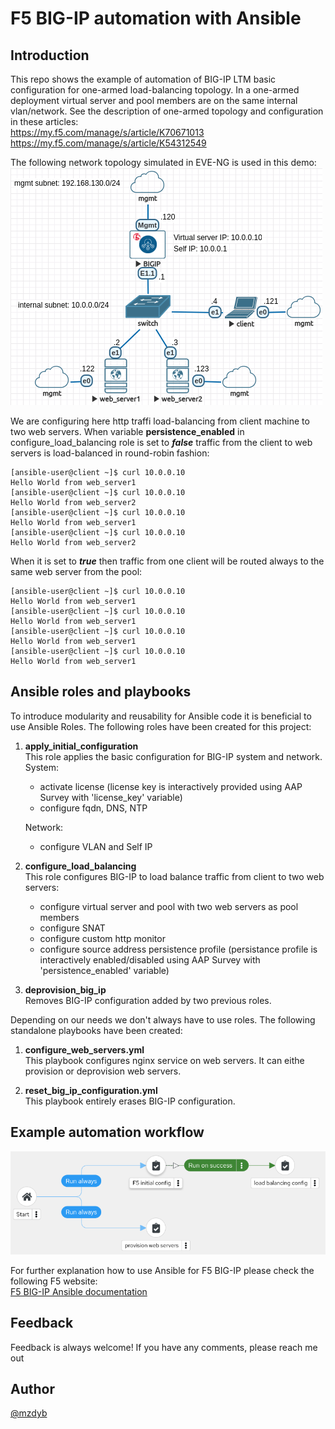 # F5 BIG-IP automation with Ansible

## Introduction
This repo shows the example of automation of BIG-IP LTM basic configuration for one-armed load-balancing topology. In a one-armed deployment virtual server and pool members are on the same internal vlan/network. See the description of one-armed topology and configuration in these articles:  
https://my.f5.com/manage/s/article/K70671013  
https://my.f5.com/manage/s/article/K54312549

The following network topology simulated in EVE-NG is used in this demo:  
![alt text](files/F5_lab_drawing.png)


We are configuring here http traffi load-balancing from client machine to two web servers. When variable __persistence_enabled__ in configure_load_balancing role is set to ___false___ traffic from the client to web servers is load-balanced in round-robin fashion:
```
[ansible-user@client ~]$ curl 10.0.0.10
Hello World from web_server1
[ansible-user@client ~]$ curl 10.0.0.10
Hello World from web_server2
[ansible-user@client ~]$ curl 10.0.0.10
Hello World from web_server1
[ansible-user@client ~]$ curl 10.0.0.10
Hello World from web_server2
```

When it is set to ___true___ then traffic from one client will be routed always to the same web server from the pool: 
```
[ansible-user@client ~]$ curl 10.0.0.10
Hello World from web_server1
[ansible-user@client ~]$ curl 10.0.0.10
Hello World from web_server1
[ansible-user@client ~]$ curl 10.0.0.10
Hello World from web_server1
[ansible-user@client ~]$ curl 10.0.0.10
Hello World from web_server1
```

## Ansible roles and playbooks
To introduce modularity and reusability for Ansible code it is beneficial to use Ansible Roles. The following roles have been created for this project:
1. **apply_initial_configuration**  
  This role applies the basic configuration for BIG-IP system and network.  
   System:
    - activate license (license key is interactively provided using AAP Survey with 'license_key' variable)
    - configure fqdn, DNS, NTP

   Network:
    - configure VLAN and Self IP


2. **configure_load_balancing**  
This role configures BIG-IP to load balance traffic from client to two web servers:
   - configure virtual server and pool with two web servers as pool members
   - configure SNAT
   - configure custom http monitor
   - configure source address persistence profile (persistance profile is interactively enabled/disabled using AAP Survey with 'persistence_enabled' variable)

3. **deprovision_big_ip**  
Removes BIG-IP configuration added by two previous roles.


Depending on our needs we don't always have to use roles. The following standalone playbooks have been created:
1. __configure_web_servers.yml__  
This playbook configures nginx service on web servers. It can eithe provision or deprovision web servers.

2. __reset_big_ip_configuration.yml__  
This playbook entirely erases BIG-IP configuration.

## Example automation workflow
![alt text](files/F5_workflow_template.png)

  
For further explanation how to use Ansible for F5 BIG-IP please check the following F5 website:  
[F5 BIG-IP Ansible documentation](https://clouddocs.f5.com/products/orchestration/ansible/devel/overview.html)

## Feedback
Feedback is always welcome! If you have any comments, please reach me out

## Author

[@mzdyb](https://www.linkedin.com/in/michal-zdyb-9aa4046/)
